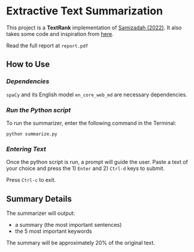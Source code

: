 # **Extractive Text Summarization**

This project is a **TextRank** implementation of [Samizadah (2022)](https://arxiv.org/pdf/2212.09701.pdf). It also takes some code and inspiration from [here](https://github.com/summanlp/textrank/blob/master/summa/keywords.py).

Read the full report at `report.pdf`

## **How to Use**

### _Dependencies_

`spaCy` and its English model `en_core_web_md` are necessary dependencies.

### _Run the Python script_

To run the summarizer, enter the following command in the Terminal:

    python summarize.py

### _Entering Text_

Once the python script is run, a prompt will guide the user. Paste a text of your choice and press the 1) `Enter` and 2) `Ctrl-d` keys to submit.

Press `Ctrl-c` to exit.

## **Summary Details**

The summarizer will output:

- a summary (the most important sentences)
- the 5 most important keywords

The summary will be approximately 20% of the original text.
